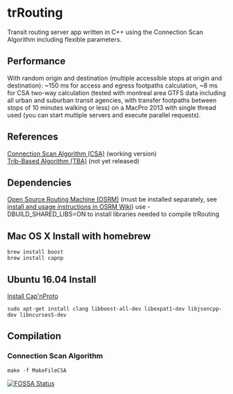 # trRouting
Transit routing server app written in C++ using the Connection Scan Algorithm including flexible parameters.

## Performance
With random origin and destination (multiple accessible stops at origin and destination): ~150 ms for access and egress footpaths calculation, ~8 ms for CSA two-way calculation (tested with montreal area GTFS data including all urban and suburban transit agencies, with transfer footpaths between stops of 10 minutes walking or less) on a MacPro 2013 with single thread used (you can start multiple servers and execute parallel requests).

## References
[Connection Scan Algorithm (CSA)][1] (working version)  
[Trib-Based Algorithm (TBA)][2] (not yet released)

## Dependencies
[Open Source Routing Machine (OSRM)][3] (must be installed separately, see [install and usage instructions in OSRM Wiki][4])
use -DBUILD_SHARED_LIBS=ON to install libraries needed to compile trRouting

[1]: http://i11www.iti.uni-karlsruhe.de/extra/publications/dpsw-isftr-13.pdf "Intriguingly Simple and Fast Transit Routing"
[2]: https://arxiv.org/pdf/1504.07149v2.pdf "Trip-Based Public Transit Routing"
[3]: https://github.com/Project-OSRM/osrm-backend/ "Open Source Routing Machine Github Repository"
[4]: https://github.com/Project-OSRM/osrm-backend/wiki "OSRM Wiki"

## Mac OS X Install with homebrew
```
brew install boost
brew install capnp
```

## Ubuntu 16.04 Install

[Install Cap'nProto](https://capnproto.org/install.html)
```
sudo apt-get install clang libboost-all-dev libexpat1-dev libjsoncpp-dev libncurses5-dev
```

## Compilation
### Connection Scan Algorithm

```
make -f MakeFileCSA
```
[![FOSSA Status](https://app.fossa.io/api/projects/git%2Bgithub.com%2Fkaligrafy%2FtrRouting.svg?type=large)](https://app.fossa.io/projects/git%2Bgithub.com%2Fkaligrafy%2FtrRouting?ref=badge_large)
